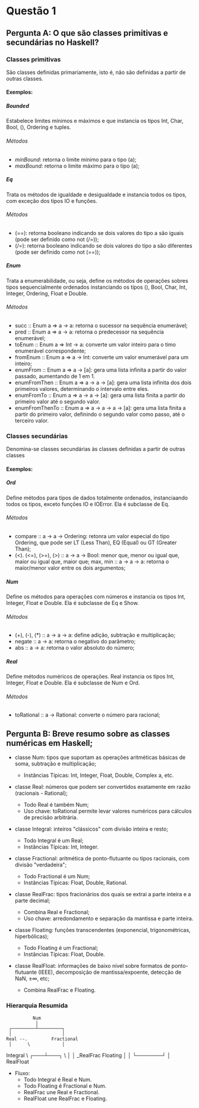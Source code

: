 # Questão 1

## Pergunta A: O que são classes primitivas e secundárias no Haskell?

### Classes primitivas

São classes definidas primariamente, isto é, não são definidas a partir de outras classes.

#### Exemplos:

##### Bounded

Estabelece limites mínimos e máximos e que instancia os tipos Int, Char, Bool, (), Ordering e tuples.

###### Métodos

- *minBound*: retorna o limite mínimo para o tipo (a);
- *maxBound*: retorna o limite máximo para o tipo (a);

##### Eq

Trata os métodos de igualdade e desigualdade e instancia todos os tipos, com exceção dos tipos IO e funções.

###### Métodos

- (==): retorna booleano indicando se dois valores do tipo a são iguais (pode ser definido como not (/=));
- (/=): retorna booleano indicando se dois valores do tipo a são diferentes (pode ser definido como not (==));

##### Enum

Trata a enumerabilidade, ou seja, define os métodos de operações sobres tipos sequencialmente ordenados instanciando os tipos (), Bool, Char, Int, Integer, Ordering, Float e Double.

###### Métodos

- succ :: Enum a => a -> a: retorna o sucessor na sequência enumerável;
- pred :: Enum a => a -> a: retorna o predecessor na sequência enumerável;
- toEnum :: Enum a => Int -> a: converte um valor inteiro para o timo enumerável correspondente;
- fromEnum :: Enum a => a -> Int: converte um valor enumerável para um inteiro;
- enumFrom :: Enum a => a -> [a]: gera uma lista infinita a partir do valor passado, aumentando de 1 em 1.
- enumFromThen :: Enum a => a -> a -> [a]: gera uma lista infinita dos dois primeiros valores, determinando o intervalo entre eles.
- enumFromTo :: Enum a => a -> a -> [a]: gera uma lista finita a partir do primeiro valor até o segundo valor.
- enumFromThenTo :: Enum a => a -> a -> a -> [a]: gera uma lista finita a partir do primeiro valor, definindo o segundo valor como passo, até o terceiro valor. 

### Classes secundárias

Denomina-se classes secundárias às classes definidas a partir de outras classes

#### Exemplos:

##### Ord

Define métodos para tipos de dados totalmente ordenados, instanciaando todos os tipos, exceto funções IO e IOError. Ela é subclasse de Eq.

###### Métodos

- compare :: a -> a -> Ordering: retonra um valor especial do tipo Ordering, que pode ser LT (Less Than), EQ (Equal) ou GT (Greater Than);
- (<). (<=), (>=), (>) :: a -> a -> Bool: menor que, menor ou igual que, maior ou igual que, maior que;
max, min :: a -> a -> a: retorna o maior/menor valor entre os dois argumentos;

##### Num

Define os métodos para operações com números e instancia os tipos Int, Integer, Float e Double. Ela é subclasse de Eq e Show.

###### Métodos

- (+), (-), (*) :: a -> a -> a: define adição, subtração e multiplicação;
- negate :: a -> a: retorna o negativo do parâmetro;
- abs :: a -> a: retorna o valor absoluto  do número;

##### Real

Define métodos numéricos de operações. Real instancia os tipos Int, Integer, Float e Double. Ela é subclasse de Num e Ord.

###### Métodos

- toRational :: a -> Rational: converte o número para racional;

## Pergunta B: Breve resumo sobre as classes numéricas em Haskell;

- classe Num: tipos que suportam as operações aritméticas básicas de soma, subtração e multiplicação;
    - Instâncias Típicas: Int, Integer, Float, Double, Complex a, etc.

- classe Real: números que podem ser convertidos exatamente em razão (racionais - Rational);
    - Todo Real é também Num;
    - Uso chave: toRational permite levar valores numéricos para cálculos de precisão arbitrária.

- classe Integral: inteiros "clássicos" com divisão inteira e resto;
    - Todo Integral é um Real;
    - Instâncias Típicas: Int, Integer.

- classe Fractional: aritmética de ponto-flutuante ou tipos racionais, com divisão "verdadeira";
    - Todo Fractional é um Num;
    - Instâncias Típicas: Float, Double, Rational.

- classe RealFrac: tipos fracionários dos quais se extrai a parte inteira e a parte decimal;
    - Combina Real e Fractional;
    - Uso chave: arredondamento e separação da mantissa e parte inteira.

- classe Floating: funções transcendentes (exponencial, trigonométricas, hiperbólicas);
    - Todo Floating é um Fractional;
    - Instâncias Típicas: Float, Double.

- classe RealFloat: informações de baixo nível sobre formatos de ponto-flutuante (IEEE), decomposição de mantissa/expoente, detecção de NaN, ±∞, etc;
    - Combina RealFrac e Floating.

### Hierarquia Resumida

              Num
               │
     ┌─────────┴─────────┐
     │                   │
    Real --.         Fractional
     │      \            │
  Integral   \       ┌───┴───┐
              \      │       │
               \_RealFrac Floating
                     │       │
                     └───────┘
                         │
                     RealFloat

- Fluxo:
    - Todo Integral é Real e Num.
    - Todo Floating é Fractional e Num.
    - RealFrac une Real e Fractional.
    - RealFloat une RealFrac e Floating.

